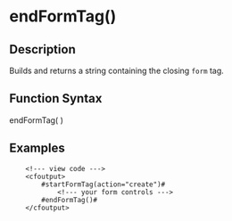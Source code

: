 # endFormTag()

## Description
Builds and returns a string containing the closing `form` tag.

## Function Syntax
endFormTag(  )



## Examples
	
		<!--- view code --->
		<cfoutput>
		    #startFormTag(action="create")#
		        <!--- your form controls --->
		    #endFormTag()#
		</cfoutput>
